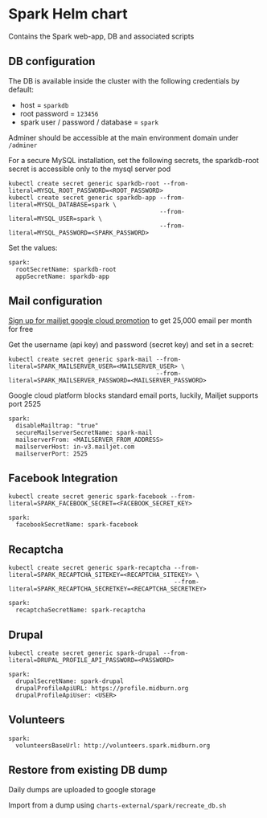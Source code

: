 # Spark Helm chart

Contains the Spark web-app, DB and associated scripts

## DB configuration

The DB is available inside the cluster with the following credentials by default:

* host = `sparkdb`
* root password = `123456`
* spark user / password / database = `spark`

Adminer should be accessible at the main environment domain under `/adminer`

For a secure MySQL installation, set the following secrets, the sparkdb-root secret is accessible only to the mysql server pod

```
kubectl create secret generic sparkdb-root --from-literal=MYSQL_ROOT_PASSWORD=<ROOT_PASSWORD>
kubectl create secret generic sparkdb-app --from-literal=MYSQL_DATABASE=spark \
                                          --from-literal=MYSQL_USER=spark \
                                          --from-literal=MYSQL_PASSWORD=<SPARK_PASSWORD>
```

Set the values:

```
spark:
  rootSecretName: sparkdb-root
  appSecretName: sparkdb-app
```


## Mail configuration

[Sign up for mailjet google cloud promotion](https://www.mailjet.com/google/) to get 25,000 email per month for free

Get the username (api key) and password (secret key) and set in a secret:

```
kubectl create secret generic spark-mail --from-literal=SPARK_MAILSERVER_USER=<MAILSERVER_USER> \
                                         --from-literal=SPARK_MAILSERVER_PASSWORD=<MAILSERVER_PASSWORD>
```

Google cloud platform blocks standard email ports, luckily, Mailjet supports port 2525

```
spark:
  disableMailtrap: "true"
  secureMailserverSecretName: spark-mail
  mailserverFrom: <MAILSERVER_FROM_ADDRESS>
  mailserverHost: in-v3.mailjet.com
  mailserverPort: 2525
```


## Facebook Integration

```
kubectl create secret generic spark-facebook --from-literal=SPARK_FACEBOOK_SECRET=<FACEBOOK_SECRET_KEY>
```

```
spark:
  facebookSecretName: spark-facebook
```


## Recaptcha

```
kubectl create secret generic spark-recaptcha --from-literal=SPARK_RECAPTCHA_SITEKEY=<RECAPTCHA_SITEKEY> \
                                              --from-literal=SPARK_RECAPTCHA_SECRETKEY=<RECAPTCHA_SECRETKEY>
```

```
spark:
  recaptchaSecretName: spark-recaptcha
```


## Drupal

```
kubectl create secret generic spark-drupal --from-literal=DRUPAL_PROFILE_API_PASSWORD=<PASSWORD>
```

```
spark:
  drupalSecretName: spark-drupal
  drupalProfileApiURL: https://profile.midburn.org
  drupalProfileApiUser: <USER>
```


## Volunteers

```
spark:
  volunteersBaseUrl: http://volunteers.spark.midburn.org
```


## Restore from existing DB dump

Daily dumps are uploaded to google storage

Import from a dump using `charts-external/spark/recreate_db.sh`

